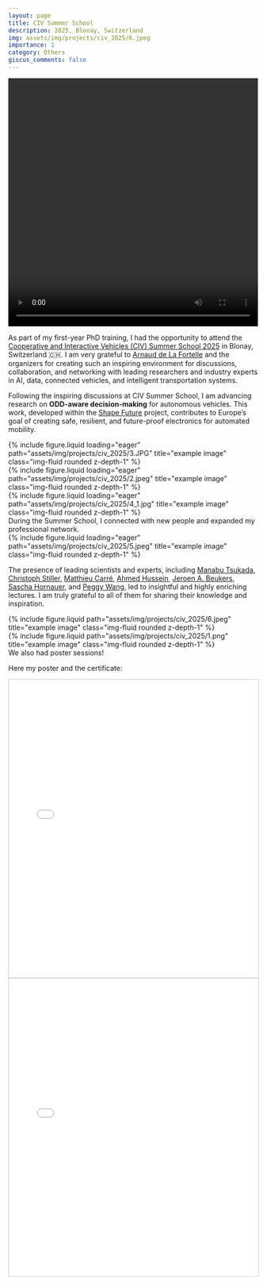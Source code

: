```yaml
---
layout: page
title: CIV Summer School
description: 2025, Blonay, Switzerland
img: assets/img/projects/civ_2025/6.jpeg
importance: 1
category: Others
giscus_comments: false
---
```


<div class="row mt-4 mb-5">
  <div class="col-md-12">
    <video width="100%" height="500" autoplay loop controls>
      <source src="/assets/img/projects/civ_2025/video.mp4" type="video/mp4">
      Your browser does not support the video tag.
    </video>
  </div>
</div>

As part of my first-year PhD training, I had the opportunity to attend the [Cooperative and Interactive Vehicles (CIV) Summer School 2025](https://lnkd.in/dG-fbwTi) in Blonay, Switzerland 🇨🇭. I am very grateful to [Arnaud de La Fortelle](https://scholar.google.com/citations?user=EbiLLC0AAAAJ&hl=en) and the organizers for creating such an inspiring environment for discussions, collaboration, and networking with leading researchers and industry experts in AI, data, connected vehicles, and intelligent transportation systems.

Following the inspiring discussions at CIV Summer School, I am advancing research on **ODD-aware decision-making** for autonomous vehicles. This work, developed within the [Shape Future](https://shapefuture.eu/) project, contributes to Europe’s goal of creating safe, resilient, and future-proof electronics for automated mobility.



<div class="row">
    <div class="col-sm mt-3 mt-md-0">
        {% include figure.liquid loading="eager" path="assets/img/projects/civ_2025/3.JPG" title="example image" class="img-fluid rounded z-depth-1" %}
    </div>
    <div class="col-sm mt-3 mt-md-0">
        {% include figure.liquid loading="eager" path="assets/img/projects/civ_2025/2.jpeg" title="example image" class="img-fluid rounded z-depth-1" %}
    </div>
    <div class="col-sm mt-3 mt-md-0">
        {% include figure.liquid loading="eager" path="assets/img/projects/civ_2025/4_1.jpg" title="example image" class="img-fluid rounded z-depth-1" %}
    </div>
</div>
<div class="caption">
    During the Summer School, I connected with new people and expanded my professional network.

</div>
<div class="row">
    <div class="col-sm mt-3 mt-md-0">
        {% include figure.liquid loading="eager" path="assets/img/projects/civ_2025/5.jpeg" title="example image" class="img-fluid rounded z-depth-1" %}
    </div>
</div>

The presence of leading scientists and experts, including [Manabu Tsukada](https://tlab.hongo.wide.ad.jp/People/manabu-tsukada/), [Christoph Stiller](https://www.mrt.kit.edu/english/mitarbeiter_stiller.php), [Matthieu Carré](https://www.linkedin.com/in/matthieucarreutc/), [Ahmed Hussein](https://scholar.google.com/citations?user=q8vHonoAAAAJ&hl=en), [Jeroen A. Beukers](https://www.linkedin.com/in/jeroenbeukers), [Sascha Hornauer](https://scholar.google.com/citations?user=G_dpt9kAAAAJ&hl=en), and [Peggy Wang](https://its.berkeley.edu/people/peggy-wang), led to insightful and highly enriching lectures. I am truly grateful to all of them for sharing their knowledge and inspiration.

<div class="row justify-content-sm-center">
    <div class="col-sm-7 mt-3 mt-md-0">
        {% include figure.liquid path="assets/img/projects/civ_2025/6.jpeg" title="example image" class="img-fluid rounded z-depth-1" %}
    </div>
    <div class="col-sm-5 mt-3 mt-md-0">
        {% include figure.liquid path="assets/img/projects/civ_2025/1.png" title="example image" class="img-fluid rounded z-depth-1" %}
    </div>
</div>
<div class="caption">
    We also had poster sessions!
</div>

<div class="mt-5">
    <p>Here my poster and the certificate:</p>
</div>

<div class="row mt-2">
    <div class="col-md-12">
        <iframe src="/assets/img/projects/civ_2025/poster.pdf" width="100%" height="600px" style="border:1px solid #ccc;">
            Your browser does not support PDFs. <a href="/assets/img/projects/civ_2025/poster.pdf">Download PDF</a>.
        </iframe>
    </div>
</div>

<div class="row mt-2">
    <div class="col-md-12">
        <iframe src="/assets/img/projects/civ_2025/certificate.pdf" width="100%" height="600px" style="border:1px solid #ccc;">
            Your browser does not support PDFs. <a href="/assets/img/projects/civ_2025/certificate.pdf">Download PDF</a>.
        </iframe>
    </div>
</div>
